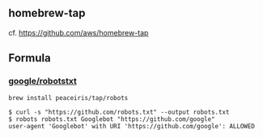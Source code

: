 ## homebrew-tap

cf. https://github.com/aws/homebrew-tap


## Formula

### [google/robotstxt](https://github.com/google/robotstxt)

```sh
brew install peaceiris/tap/robots
```

```console
$ curl -s "https://github.com/robots.txt" --output robots.txt
$ robots robots.txt Googlebot "https://github.com/google"
user-agent 'Googlebot' with URI 'https://github.com/google': ALLOWED
```
